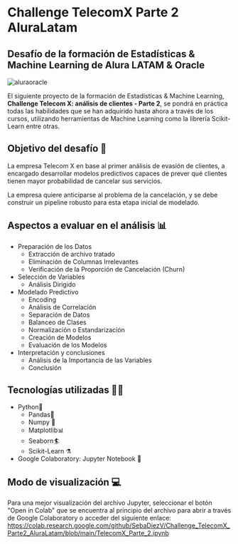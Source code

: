 # Challenge TelecomX Parte 2 AluraLatam

## Desafío de la formación de Estadísticas & Machine Learning de Alura LATAM & Oracle
![aluraoracle](https://github.com/user-attachments/assets/7c4b4d42-5160-4309-94c5-56d8a8d4be5c)

El siguiente proyecto de la formación de Estadísticas & Machine Learning, **Challenge Telecom X: análisis de clientes - Parte 2**, se pondrá en práctica todas las habilidades que se han adquirido hasta ahora a través de los cursos, utilizando herramientas de Machine Learning como la librería Scikit-Learn entre otras.

## Objetivo del desafío :dart:
La empresa Telecom X en base al primer análisis de evasión de clientes, a encargado desarrollar modelos predictivos capaces de prever qué clientes tienen mayor probabilidad de cancelar sus servicios.

La empresa quiere anticiparse al problema de la cancelación, y se debe construir un pipeline robusto para esta etapa inicial de modelado.

## Aspectos a evaluar en el análisis :bar_chart:
- Preparación de los Datos
  - Extracción de archivo tratado
  - Eliminación de Columnas Irrelevantes
  - Verificación de la Proporción de Cancelación (Churn)
- Selección de Variables
  - Análisis Dirigido
- Modelado Predictivo
  - Encoding
  - Análisis de Correlación
  - Separación de Datos
  - Balanceo de Clases
  - Normalización o Estandarización
  - Creación de Modelos
  - Evaluación de los Modelos
- Interpretación y conclusiones
  - Análisis de la Importancia de las Variables
  - Conclusión

## Tecnologías utilizadas 🧑‍💻
- Python🐍
    - Pandas🐼
    - Numpy :test_tube:
    - Matplotlib📊
    - Seaborn🏄
    - Scikit-Learn :alembic:
- Google Colaboratory: Jupyter Notebook :notebook:

## Modo de visualización 💻
Para una mejor visualización del archivo Jupyter, seleccionar el botón "Open in Colab" que se encuentra al principio del archivo para abrir a través de Google Colaboratory o acceder del siguiente enlace:
https://colab.research.google.com/github/SebaDiezV/Challenge_TelecomX_Parte2_AluraLatam/blob/main/TelecomX_Parte_2.ipynb

